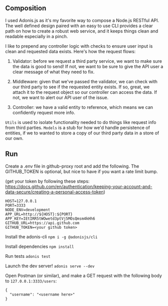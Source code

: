 ## Composition

I used Adonis.js as it's my favorite way to compose a Node.js RESTful API. The well defined design paired with an easy to use CLI provides a clear path on how to create a robust web service, and it keeps things clean and readable especially in a pinch.

I like to prepend any controller logic with checks to ensure user input is clean and requested data exists. Here's how the request flows:

1. Validator: before we request a third party service, we want to make sure the data is good to send! If not, we want to be sure to give the API user a clear message of what they need to fix.

2. Middleware: given that we've passed the validator, we can check with our third party to see if the requested entity exists. If so, great, we attach it to the request object so our controller can access the data. If not, we want to alert our API user of the issue.

3. Controller: we have a valid entity to reference, which means we can confidently request more info.

`Utils` is used to isolate functionality needed to do things like request info from third parties. `Models` is a stub for how we'd handle persistence of entities, if we to wanted to store a copy of our third party data in a store of our own.

## Run

Create a .env file in github-proxy root and add the following. The GITHUB_TOKEN is optional, but nice to have if you want a rate limit bump.

(get your token by following these steps: https://docs.github.com/en/authentication/keeping-your-account-and-data-secure/creating-a-personal-access-token)

```
HOST=127.0.0.1
PORT=3333
NODE_ENV=development
APP_URL=http://${HOST}:${PORT}
APP_KEY=IEtIRR5tWOwetd3ptVj5MOsQmsm4kHh6
GITHUB_URL=https://api.github.com
GITHUB_TOKEN=<your github token>
```

Install the adonis-cli `npm i -g @adonisjs/cli`

Install dependencies `npm install`

Run tests `adonis test`

Launch the dev server! `adonis serve --dev`

Open Postman (or similar), and make a GET request with the following body to `127.0.0.1:3333/users`:

```
{
  "username": "<username here>"
}
```
